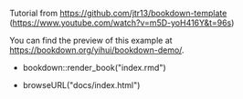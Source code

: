 
Tutorial from https://github.com/jtr13/bookdown-template (https://www.youtube.com/watch?v=m5D-yoH416Y&t=96s)

You can find the preview of this example at https://bookdown.org/yihui/bookdown-demo/.

* bookdown::render_book("index.rmd")

* browseURL("docs/index.html") 




